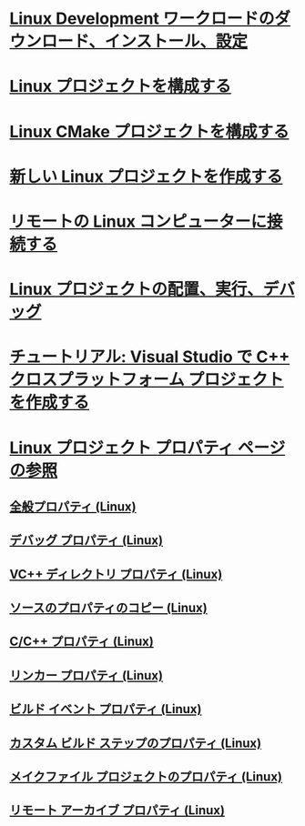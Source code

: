 # [Linux Development ワークロードのダウンロード、インストール、設定](download-install-and-setup-the-linux-development-workload.md)
# [Linux プロジェクトを構成する](configure-a-linux-project.md)
# [Linux CMake プロジェクトを構成する](cmake-linux-project.md)
# [新しい Linux プロジェクトを作成する](create-a-new-linux-project.md)
# [リモートの Linux コンピューターに接続する](connect-to-your-remote-linux-computer.md)
# [Linux プロジェクトの配置、実行、デバッグ](deploy-run-and-debug-your-linux-project.md)
# [チュートリアル: Visual Studio で C++ クロスプラットフォーム プロジェクトを作成する](../build/get-started-linux-cmake.md)
# [Linux プロジェクト プロパティ ページの参照](prop-pages-linux.md)
## [全般プロパティ (Linux)](prop-pages/general-linux.md)
## [デバッグ プロパティ (Linux)](prop-pages/debugging-linux.md)
## [VC++ ディレクトリ プロパティ (Linux)](prop-pages/directories-linux.md)
## [ソースのプロパティのコピー (Linux)](prop-pages/copy-sources-project.md)
## [C/C++ プロパティ (Linux)](prop-pages/c-cpp-linux.md)
## [リンカー プロパティ (Linux)](prop-pages/linker-linux.md)
## [ビルド イベント プロパティ (Linux)](prop-pages/build-events-linux.md)
## [カスタム ビルド ステップのプロパティ (Linux)](prop-pages/custom-build-step-linux.md)
## [メイクファイル プロジェクトのプロパティ (Linux)](prop-pages/makefile-linux.md)
## [リモート アーカイブ プロパティ (Linux)](prop-pages/remote-ar-linux.md)